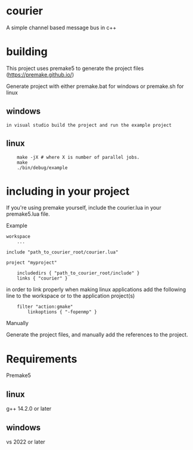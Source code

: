 # courier
A simple channel based message bus in c++

# building

This project uses premake5 to generate the project files (https://premake.github.io/)

Generate project with either premake.bat for windows or premake.sh for linux

## windows
	in visual studio build the project and run the example project

## linux
```
	make -jX # where X is number of parallel jobs.
	make
	./bin/debug/example
```

# including in your project

If you're using premake yourself, include the courier.lua in your premake5.lua file.

Example 
```
workspace 
	...

include "path_to_courier_root/courier.lua"

project "myproject"
	
	includedirs { "path_to_courier_root/include" }
	links { "courier" }

```

in order to link properly when making linux applications add the following line to the workspace or to the application project(s)
```
	filter "action:gmake"
		linkoptions { "-fopenmp" }
```

Manually

Generate the project files, and manually add the references to the project.

# Requirements
Premake5

## linux
g++ 14.2.0 or later

## windows
vs 2022 or later
